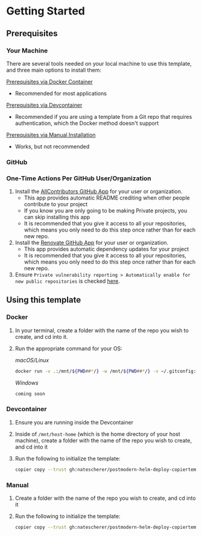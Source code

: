 # Getting Started

## Prerequisites

### Your Machine

There are several tools needed on your local machine to use this template, and three main options to install them:

[Prerequisites via Docker Container](prereqs/docker/prereqs_docker.md)

- Recommended for most applications

[Prerequisites via Devcontainer](prereqs/devcontainer/prereqs_devcontainer.md)

- Recommended if you are using a template from a Git repo that requires authentication, which the Docker method doesn't support

[Prerequisites via Manual Installation](prereqs/manual/prereqs_manual.md)

- Works, but not recommended

### GitHub

### One-Time Actions Per GitHub User/Organization

1. Install the [AllContributors GitHub App](https://github.com/apps/allcontributors/installations/new) for your user or organization.
    - This app provides automatic README crediting when other people contribute to your project
    - If you know you are only going to be making Private projects, you can skip installing this app
    - It is recommended that you give it access to all your repositories, which means you only need to do this step once rather than for each new repo.
1. Install the [Renovate GitHub App](https://github.com/apps/renovate) for your user or organization.
    - This app provides automatic dependency updates for your project
    - It is recommended that you give it access to all your repositories, which means you only need to do this step once rather than for each new repo.
1. Ensure `Private vulnerability reporting > Automatically enable for new public repositories` is checked [here](https://github.com/settings/security_analysis).

## Using this template

### Docker

1. In your terminal, create a folder with the name of the repo you wish to create, and cd into it.
1. Run the appropriate command for your OS:

   *macOS/Linux*

   ```bash
   docker run -v .:/mnt/${PWD##*/} -w /mnt/${PWD##*/} -v ~/.gitconfig:/root/.gitconfig:ro -it --pull always --rm ghcr.io/natescherer/postmodern-tools-container:latest copier copy --trust gh:natescherer/postmodern-helm-deploy-copiertemplate .
   ```

   *Windows*

   ```PowerShell
   coming soon
   ```

### Devcontainer

1. Ensure you are running inside the Devcontainer
1. Inside of `/mnt/host-home` (which is the home directory of your host machine), create a folder with the name of the repo you wish to create, and cd into it
1. Run the following to initialize the template:

   ```bash
   copier copy --trust gh:natescherer/postmodern-helm-deploy-copiertemplate .
   ```

### Manual

1. Create a folder with the name of the repo you wish to create, and cd into it
1. Run the following to initialize the template:

   ```bash
   copier copy --trust gh:natescherer/postmodern-helm-deploy-copiertemplate .
   ```
